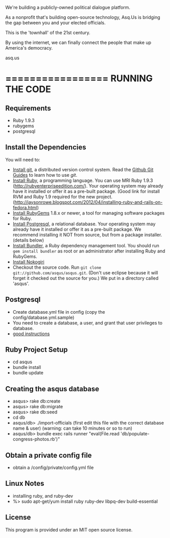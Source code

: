 We're building a publicly-owned political dialogue platform.

As a nonprofit that's building open-source technology, Asq.Us is bridging the gap between you and your elected officials. 

This is the 'townhall' of the 21st century.

By using the internet, we can finally connect the people that make up America's democracy.

asq.us

=================
RUNNING THE CODE
=================

Requirements
------------
  * Ruby 1.9.3
  * rubygems
  * postgresql 


Install the Dependencies
------------------------

You will need to:

  * [Install git](http://git-scm.com/), a distributed version control system. Read the [Github Git Guides](http://github.com/guides/home) to learn how to use *git*.
  * [Install Ruby](http://www.ruby-lang.org/), a programming language. You can use MRI Ruby 1.9.3 (http://rubyenterpriseedition.com/). Your operating system may already have it installed or offer it as a pre-built package. (Good link for install RVM and Ruby 1.9 required for the new project. (http://jaysonrowe.blogspot.com/2012/04/installing-ruby-and-rails-on-fedora.html)
  * [Install RubyGems](http://rubyforge.org/projects/rubygems/) 1.8.x or newer, a tool for managing software packages for Ruby.
  * [Install Postgresql](http://www.postgresql.org/), a relational database. Your operating system may already have it installed or offer it as a pre-built package. We recommend installing it NOT from source, but from a package installer. (details below)
  * [Install Bundler](http://gembundler.com/), a Ruby dependency management tool. You should run `gem install bundler` as root or an administrator after installing Ruby and RubyGems.
  * [Install Nokogiri](http://nokogiri.org/tutorials/installing_nokogiri.html) 
  * Checkout the source code. Run `git clone git://github.com/asqus/asqus.git`. (Don't use eclipse because it will forget it checked out the source for you.) We put in a directory called 'asqus'.
 
Postgresql
----------

 * Create database.yml file in config (copy the config/database.yml.sample)   
 * You need to create a database, a user, and grant that user privileges to database.
 * [good instructions](http://www.cyberciti.biz/faq/howto-add-postgresql-user-account/) 

 
Ruby Project Setup
-------------------

 * cd asqus
 * bundle install
 * bundle update
 
Creating the asqus database
---------------------------
  * asqus> rake db:create
  * asqus> rake db:migrate
  * asqus> rake db:seed
  * cd db
  * asqus/db> ./import-officials (first edit this file with the correct database name & user)
                                 (warning: can take 10 minutes or so to run)
  * asqus/db> bundle exec rails runner "eval(File.read 'db/populate-congress-photos.rb')"



Obtain a private config file
----------------------------

  * obtain a /config/private/config.yml file

Linux Notes
-----------

  * installing ruby, and ruby-dev 
  * %> sudo apt-get/yum install ruby ruby-dev libpq-dev build-essential
  
License
-------

This program is provided under an MIT open source license.
